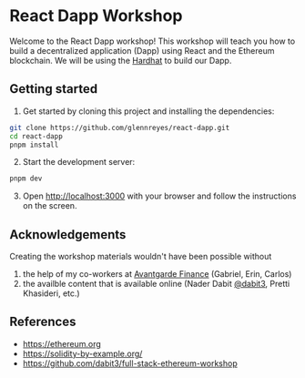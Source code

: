 # React Dapp Workshop

Welcome to the React Dapp workshop! This workshop will teach you how to build a decentralized application (Dapp) using React and the Ethereum blockchain. We will be using the [Hardhat](https://hardhat.org/) to build our Dapp.

## Getting started

1. Get started by cloning this project and installing the dependencies:

```sh
git clone https://github.com/glennreyes/react-dapp.git
cd react-dapp
pnpm install
```

2. Start the development server:

```sh
pnpm dev
```

3. Open [http://localhost:3000](http://localhost:3000) with your browser and follow the instructions on the screen.

## Acknowledgements

Creating the workshop materials wouldn't have been possible without

1. the help of my co-workers at [Avantgarde Finance](https://avantgarde.finance) (Gabriel, Erin, Carlos)
2. the availble content that is available online (Nader Dabit [@dabit3](https://twitter.com/@dabit3), Pretti Khasideri, etc.)

## References

- https://ethereum.org
- https://solidity-by-example.org/
- https://github.com/dabit3/full-stack-ethereum-workshop
